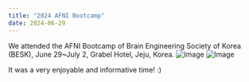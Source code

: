 ```yaml
---
title: "2024 AFNI Bootcamp"
date: 2024-06-29 
---
```


We attended the AFNI Bootcamp of Brain Engineering Society of Korea (BESK), June 29~July 2, Grabel Hotel, Jeju, Korea.
![Image](//bspl.korea.ac.kr/Board/Lab_News/2024/BESK/BESK_summer/AFNI_bootcamp_2024_together1.JPG)
![Image](//bspl.korea.ac.kr/Board/Lab_News/2024/BESK/BESK_summer/AFNI_bootcamp_2024_together2.JPG)


It was a very enjoyable and informative time! :)
